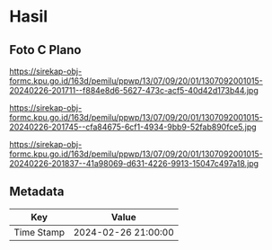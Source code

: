 # Hasil

## Foto C Plano

https://sirekap-obj-formc.kpu.go.id/163d/pemilu/ppwp/13/07/09/20/01/1307092001015-20240226-201711--f884e8d6-5627-473c-acf5-40d42d173b44.jpg

https://sirekap-obj-formc.kpu.go.id/163d/pemilu/ppwp/13/07/09/20/01/1307092001015-20240226-201745--cfa84675-6cf1-4934-9bb9-52fab890fce5.jpg

https://sirekap-obj-formc.kpu.go.id/163d/pemilu/ppwp/13/07/09/20/01/1307092001015-20240226-201837--41a98069-d631-4226-9913-15047c497a18.jpg


## Metadata

| Key        | Value               |
| ---------- | ------------------- |
| Time Stamp | 2024-02-26 21:00:00 |



